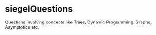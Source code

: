 # siegelQuestions

Questions involving concepts like Trees, Dynamic Programming, Graphs, Asymptotics etc.
